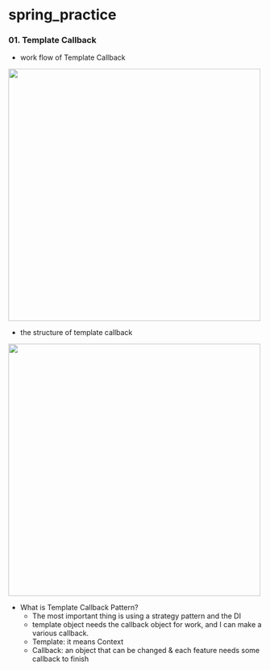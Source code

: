 # spring_practice

### 01. Template Callback

- work flow of Template Callback
<img src="https://github.com/user-attachments/assets/2dcd0626-42e7-4f92-b95e-8afea8a06b28" width="500" height="500"/>

- the structure of template callback
<img src="https://github.com/user-attachments/assets/6e0108cd-1e4f-4ec4-b425-fe4600b39496" width="500" height="500"/>

- What is Template Callback Pattern?
  - The most important thing is using a strategy pattern and the DI
  - template object needs the callback object for work, and I can make a various callback.
  - Template: it means Context
  - Callback: an object that can be changed & each feature needs some callback to finish


